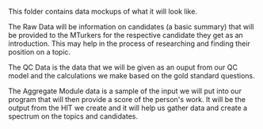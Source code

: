 This folder contains data mockups of what it will look like.

The Raw Data will be information on candidates (a basic summary) that will be provided to the MTurkers for the respective candidate they
get as an introduction. This may help in the process of researching and finding their position on a topic.

The QC Data is the data that we will be given as an ouput from our QC model and the calculations we make based on the gold standard
questions.

The Aggregate Module data is a sample of the input we will put into our program that will then provide a score of the person's work.
It will be the output from the HIT we create and it will help us gather data and create a spectrum on the topics and candidates.
